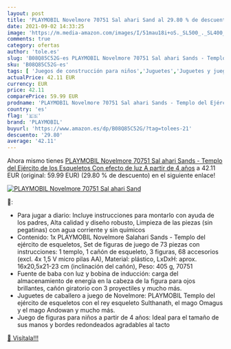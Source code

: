 ```yaml
---
layout: post
title: 'PLAYMOBIL Novelmore 70751 Sal ahari Sand al 29.80 % de descuento'
date: 2021-09-02 14:33:25
image: 'https://m.media-amazon.com/images/I/51mau18i+oS._SL500_._SL400_.jpg'
comments: true
category: ofertas
author: 'tole.es'
slug: 'B08Q85C52G-es PLAYMOBIL Novelmore 70751 Sal ahari Sands - Templo del...'
sku: 'B08Q85C52G-es'
tags: [ 'Juegos de construcción para niños','Juguetes','Juguetes y juegos','playmobil', ]
actualPrice: 42.11 EUR
currency: EUR
price: 42.11
comparePrice: 59.99 EUR
prodname: 'PLAYMOBIL Novelmore 70751 Sal ahari Sands - Templo del Ejército de los Esqueletos  Con efecto de luz  A partir de 4 años'
country: 'es'
flag: '🇪🇸'
brand: 'PLAYMOBIL'
buyurl: 'https://www.amazon.es/dp/B08Q85C52G/?tag=tolees-21'
descuento: '29.80'
average: '42.11'
---
```


Ahora mismo tienes [PLAYMOBIL Novelmore 70751 Sal ahari Sands - Templo del Ejército de los Esqueletos  Con efecto de luz  A partir de 4 años](https://www.amazon.es/dp/B08Q85C52G/?tag=tolees-21) a 42.11 EUR (original: 59.99 EUR) (29.80 %  de descuento) en el siguiente enlace!

[![PLAYMOBIL Novelmore 70751 Sal ahari Sand](https://m.media-amazon.com/images/I/51mau18i+oS._SL500_._SL400_.jpg)](https://www.amazon.es/dp/B08Q85C52G/?tag=tolees-21)

🔎:

- Para jugar a diario: Incluye instrucciones para montarlo con ayuda de los padres, Alta calidad y diseño robusto, Limpieza de las piezas (sin pegatinas) con agua corriente y sin químicos
- Contenido: 1x PLAYMOBIL Novelmore Salahari Sands - Templo del ejército de esqueletos, Set de figuras de juego de 73 piezas con instrucciones: 1 templo, 1 cañón de esqueleto, 3 figuras, 68 accesorios (excl. 4x 1,5 V micro pilas AA), Material: plástico, LxDxH: aprox. 16x20,5x21-23 cm (inclinación del cañón), Peso: 405 g, 70751
- Fuente de baba con luz y bobina de inducción: carga del almacenamiento de energía en la cabeza de la figura para ojos brillantes, cañón giratorio con 3 proyectiles y mucho más.
- Juguetes de caballero a juego de Novelmore: PLAYMOBIL Templo del ejército de esqueletos con el rey esqueleto Sulthanath, el mago Omagus y el mago Andowan y mucho más.
- Juego de figuras para niños a partir de 4 años: Ideal para el tamaño de sus manos y bordes redondeados agradables al tacto

[🛒 Visítala!!!](https://www.amazon.es/dp/B08Q85C52G/?tag=tolees-21)
